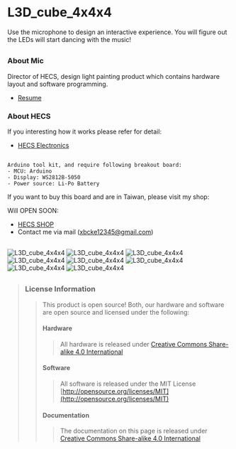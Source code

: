 # L3D_cube_4x4x4

Use the microphone to design an interactive experience.
You will figure out the LEDs will start dancing with the music!

##

### **About Mic**

Director of HECS, design light painting product which contains hardware layout and software programming.

- [Resume](https://drive.google.com/file/d/1NEWwNo3X4ogJMNzp6jpFyT0a6GPGhs7Q/view)

### **About HECS**

If you interesting how it works please refer for detail:

- [HECS Electronics](https://drive.google.com/file/d/1tgr780FQ_Ib0JO3FdQn_M6LVbDeVmUmG/view?usp=sharing)

## 

```
Arduino tool kit, and require following breakout board:
- MCU: Arduino 
- Display: WS2812B-5050
- Power source: Li-Po Battery
```

If you want to buy this board and are in Taiwan, please visit my shop: 

Will OPEN SOON:
* [HECS SHOP](https://www.)
* Contact me via mail (xbcke12345@gmail.com)

##
![*L3D_cube_4x4x4*](https://github.com/Mic-Tsai/L3D_cube_4x4x4/blob/master/res/L3D_cube_4x4x4-1.png)
![*L3D_cube_4x4x4*](https://github.com/Mic-Tsai/L3D_cube_4x4x4/blob/master/res/L3D_cube_4x4x4-2.png)
![*L3D_cube_4x4x4*](https://github.com/Mic-Tsai/L3D_cube_4x4x4/blob/master/res/L3D_cube_4x4x4-3.png)
![*L3D_cube_4x4x4*](https://github.com/Mic-Tsai/L3D_cube_4x4x4/blob/master/res/L3D_cube_4x4x4-4.png)
![*L3D_cube_4x4x4*](https://github.com/Mic-Tsai/L3D_cube_4x4x4/blob/master/res/L3D_Main%20Board_v2.png)
![*L3D_cube_4x4x4*](https://github.com/Mic-Tsai/L3D_cube_4x4x4/blob/master/res/L3D_Main%20Board_Schematic.png)
![*L3D_cube_4x4x4*](https://github.com/Mic-Tsai/L3D_cube_4x4x4/blob/master/res/L3D_Display_both_V5.png)
![*L3D_cube_4x4x4*](https://github.com/Mic-Tsai/L3D_cube_4x4x4/blob/master/res/L3D_Display_Schematic.png)
## 


>### License Information
>>This product is open source! Both, our hardware and software are open source and licensed under the following:
>>#### Hardware
>>>All hardware is released under [Creative Commons Share-alike 4.0 International](http://creativecommons.org/licenses/by-sa/4.0/)
>>#### Software 
>>>All software is released under the MIT License [http://opensource.org/licenses/MIT](http://opensource.org/licenses/MIT)
>>#### Documentation
>>>The documentation on this page is released under [Creative Commons Share-alike 4.0 International](http://creativecommons.org/licenses/by-sa/4.0/)
